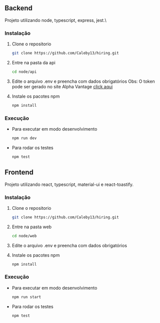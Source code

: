 ## Backend

Projeto utilizando node, typescript, express, jest.\

### Instalação

1. Clone o repositorio
   ```sh
   git clone https://github.com/Caleby13/hiring.git
   ```
2. Entre na pasta da api
   ```sh
   cd node/api
   ```
3. Edite o arquivo .env e preencha com dados obrigatórios
Obs: O token pode ser gerado no site Alpha Vantage [click aqui](https://www.alphavantage.co/support/#api-key)

4. Instale os pacotes npm
   ```sh
   npm install
   ```

### Execução

- Para executar em modo desenvolvimento
  ```sh
  npm run dev
  ```
- Para rodar os testes
  ```sh
  npm test
  ```

## Frontend

Projeto utilizando react, typescript, material-ui e react-toastify.

### Instalação

1. Clone o repositorio
   ```sh
   git clone https://github.com/Caleby13/hiring.git
   ```
2. Entre na pasta web
   ```sh
   cd node/web
   ```
3. Edite o arquivo .env e preencha com dados obrigatórios

4. Instale os pacotes npm
   ```sh
   npm install
   ```

### Execução

- Para executar em modo desenvolvimento
  ```sh
  npm run start
  ```
- Para rodar os testes
  ```sh
  npm test
  ```
